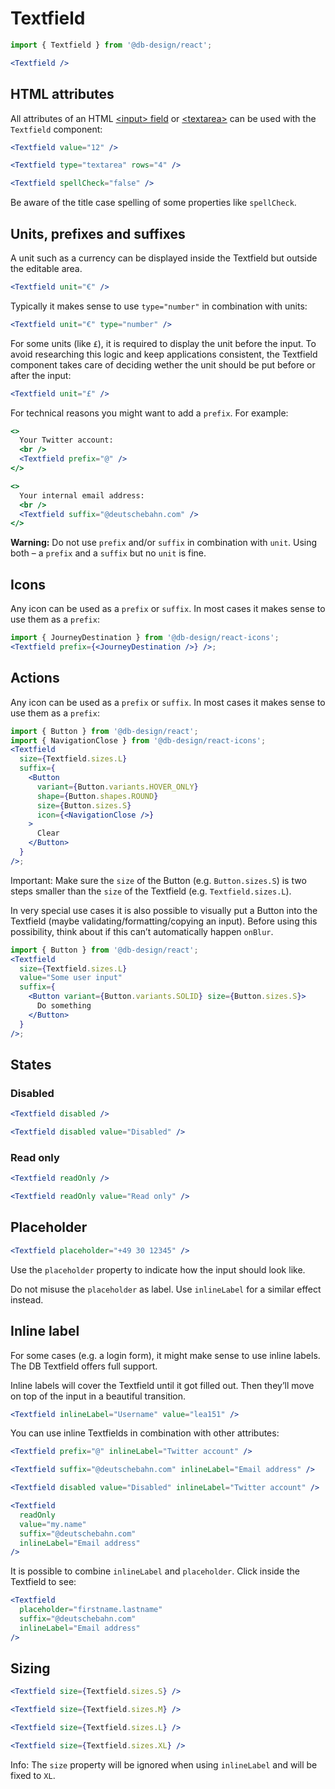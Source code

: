 # Textfield

```js
import { Textfield } from '@db-design/react';
```

```jsx
<Textfield />
```

## HTML attributes

All attributes of an HTML [<input\> field](https://developer.mozilla.org/en-US/docs/Web/HTML/Element/input#Attributes) or [<textarea\>](https://developer.mozilla.org/en-US/docs/Web/HTML/Element/textarea#Attributes) can be used with the `Textfield` component:

```jsx
<Textfield value="12" />
```

```jsx
<Textfield type="textarea" rows="4" />
```

```jsx
<Textfield spellCheck="false" />
```

Be aware of the title case spelling of some properties like `spellCheck`.

## Units, prefixes and suffixes

A unit such as a currency can be displayed inside the Textfield but outside the editable area.

```jsx
<Textfield unit="€" />
```

Typically it makes sense to use `type="number"` in combination with units:

```jsx
<Textfield unit="€" type="number" />
```

For some units (like `£`), it is required to display the unit before the input. To avoid researching this logic and keep applications consistent, the Textfield component takes care of deciding wether the unit should be put before or after the input:

```jsx
<Textfield unit="£" />
```

For technical reasons you might want to add a `prefix`. For example:

```jsx
<>
  Your Twitter account:
  <br />
  <Textfield prefix="@" />
</>
```

```jsx
<>
  Your internal email address:
  <br />
  <Textfield suffix="@deutschebahn.com" />
</>
```

**Warning:** Do not use `prefix` and/or `suffix` in combination with `unit`. Using both – a `prefix` and a `suffix` but no `unit` is fine.

## Icons

Any icon can be used as a `prefix` or `suffix`. In most cases it makes sense to use them as a `prefix`:

```jsx
import { JourneyDestination } from '@db-design/react-icons';
<Textfield prefix={<JourneyDestination />} />;
```

## Actions

Any icon can be used as a `prefix` or `suffix`. In most cases it makes sense to use them as a `prefix`:

```jsx
import { Button } from '@db-design/react';
import { NavigationClose } from '@db-design/react-icons';
<Textfield
  size={Textfield.sizes.L}
  suffix={
    <Button
      variant={Button.variants.HOVER_ONLY}
      shape={Button.shapes.ROUND}
      size={Button.sizes.S}
      icon={<NavigationClose />}
    >
      Clear
    </Button>
  }
/>;
```

Important: Make sure the `size` of the Button (e.g. `Button.sizes.S`) is two steps smaller than the `size` of the Textfield (e.g. `Textfield.sizes.L`).

In very special use cases it is also possible to visually put a Button into the Textfield (maybe validating/formatting/copying an input). Before using this possibility, think about if this can’t automatically happen `onBlur`.

```jsx
import { Button } from '@db-design/react';
<Textfield
  size={Textfield.sizes.L}
  value="Some user input"
  suffix={
    <Button variant={Button.variants.SOLID} size={Button.sizes.S}>
      Do something
    </Button>
  }
/>;
```

## States

### Disabled

```jsx
<Textfield disabled />
```

```jsx
<Textfield disabled value="Disabled" />
```

### Read only

```jsx
<Textfield readOnly />
```

```jsx
<Textfield readOnly value="Read only" />
```

## Placeholder

```jsx
<Textfield placeholder="+49 30 12345" />
```

Use the `placeholder` property to indicate how the input should look like.

Do not misuse the `placeholder` as label. Use `inlineLabel` for a similar effect instead.

## Inline label

For some cases (e.g. a login form), it might make sense to use inline labels.
The DB Textfield offers full support.

Inline labels will cover the Textfield until it got filled out. Then they’ll
move on top of the input in a beautiful transition.

```jsx
<Textfield inlineLabel="Username" value="lea151" />
```

You can use inline Textfields in combination with other attributes:

```jsx
<Textfield prefix="@" inlineLabel="Twitter account" />
```

```jsx
<Textfield suffix="@deutschebahn.com" inlineLabel="Email address" />
```

```jsx
<Textfield disabled value="Disabled" inlineLabel="Twitter account" />
```

```jsx
<Textfield
  readOnly
  value="my.name"
  suffix="@deutschebahn.com"
  inlineLabel="Email address"
/>
```

It is possible to combine `inlineLabel` and `placeholder`. Click inside the Textfield to see:

```jsx
<Textfield
  placeholder="firstname.lastname"
  suffix="@deutschebahn.com"
  inlineLabel="Email address"
/>
```

## Sizing

```jsx
<Textfield size={Textfield.sizes.S} />
```

```jsx
<Textfield size={Textfield.sizes.M} />
```

```jsx
<Textfield size={Textfield.sizes.L} />
```

```jsx
<Textfield size={Textfield.sizes.XL} />
```

Info: The `size` property will be ignored when using `inlineLabel` and will be fixed to `XL`.
